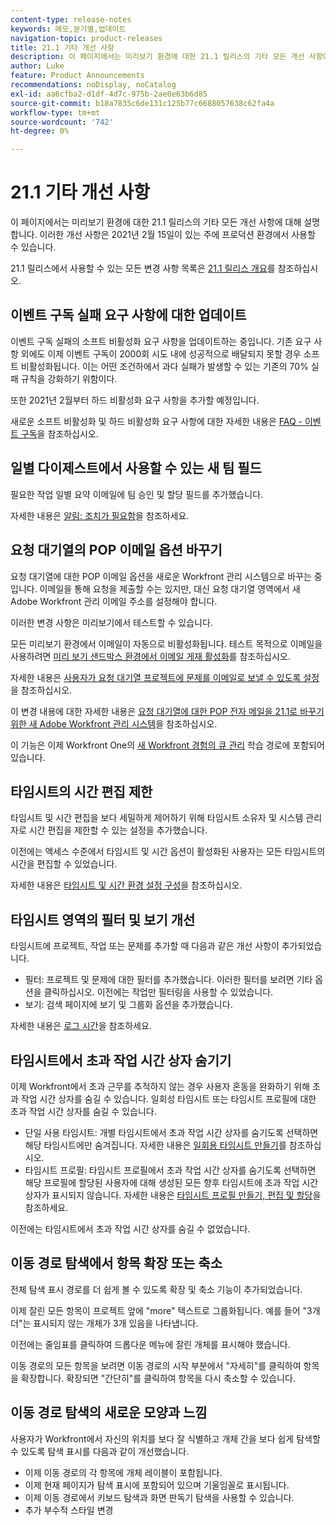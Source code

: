 ```yaml
---
content-type: release-notes
keywords: 메모,분기별,업데이트
navigation-topic: product-releases
title: 21.1 기타 개선 사항
description: 이 페이지에서는 미리보기 환경에 대한 21.1 릴리스의 기타 모든 개선 사항에 대해 설명합니다. 이러한 개선 사항은 2021년 2월 15일이 있는 주에 프로덕션 환경에서 사용할 수 있습니다.
author: Luke
feature: Product Announcements
recommendations: noDisplay, noCatalog
exl-id: aa6cfba2-d1df-4d7c-975b-2ae0e63b6d85
source-git-commit: b18a7835c6de131c125b77c6688057638c62fa4a
workflow-type: tm+mt
source-wordcount: '742'
ht-degree: 0%

---
```


# 21.1 기타 개선 사항

이 페이지에서는 미리보기 환경에 대한 21.1 릴리스의 기타 모든 개선 사항에 대해 설명합니다. 이러한 개선 사항은 2021년 2월 15일이 있는 주에 프로덕션 환경에서 사용할 수 있습니다.

21.1 릴리스에서 사용할 수 있는 모든 변경 사항 목록은 [21.1 릴리스 개요](../../../product-announcements/product-releases/21.1-release-activity/21-1-release-overview.md)를 참조하십시오.

## 이벤트 구독 실패 요구 사항에 대한 업데이트

이벤트 구독 실패의 소프트 비활성화 요구 사항을 업데이트하는 중입니다. 기존 요구 사항 외에도 이제 이벤트 구독이 2000회 시도 내에 성공적으로 배달되지 못할 경우 소프트 비활성화됩니다. 이는 어떤 조건하에서 과다 실패가 발생할 수 있는 기존의 70% 실패 규칙을 강화하기 위함이다.

또한 2021년 2월부터 하드 비활성화 요구 사항을 추가할 예정입니다.

새로운 소프트 비활성화 및 하드 비활성화 요구 사항에 대한 자세한 내용은 [FAQ - 이벤트 구독](../../../wf-api/general/event-subs-faq.md)을 참조하십시오.

## 일별 다이제스트에서 사용할 수 있는 새 팀 필드

필요한 작업 일별 요약 이메일에 팀 승인 및 할당 필드를 추가했습니다.

자세한 내용은 [알림: 조치가 필요함](../../../workfront-basics/using-notifications/notifications-action-needed.md)을 참조하세요.

## 요청 대기열의 POP 이메일 옵션 바꾸기

요청 대기열에 대한 POP 이메일 옵션을 새로운 Workfront 관리 시스템으로 바꾸는 중입니다. 이메일을 통해 요청을 제출할 수는 있지만, 대신 요청 대기열 영역에서 새 Adobe Workfront 관리 이메일 주소를 설정해야 합니다.

이러한 변경 사항은 미리보기에서 테스트할 수 있습니다.

모든 미리보기 환경에서 이메일이 자동으로 비활성화됩니다. 테스트 목적으로 이메일을 사용하려면 [미리 보기 샌드박스 환경에서 이메일 게재 활성화](../../../workfront-basics/using-notifications/enable-delivery-emails-from-preview-sandbox-environment.md)를 참조하십시오.

자세한 내용은 [사용자가 요청 대기열 프로젝트에 문제를 이메일로 보낼 수 있도록 설정](/help/quicksilver/manage-work/requests/create-requests/enable-email-issues-into-projects.md)을 참조하십시오.

이 변경 내용에 대한 자세한 내용은 [요청 대기열에 대한 POP 전자 메일을 21.1로 바꾸기 위한 새 Adobe Workfront 관리 시스템](../../../product-announcements/announcements/announcement-archive/pop-removal-request-queue.md)을 참조하십시오.

이 기능은 이제 Workfront One의 [새 Workfront 경험의 큐 관리](https://experienceleague.adobe.com/ko/docs/workfront-learn/tutorials-workfront/home) 학습 경로에 포함되어 있습니다.

## 타임시트의 시간 편집 제한

타임시트 및 시간 편집을 보다 세밀하게 제어하기 위해 타임시트 소유자 및 시스템 관리자로 시간 편집을 제한할 수 있는 설정을 추가했습니다.

이전에는 액세스 수준에서 타임시트 및 시간 옵션이 활성화된 사용자는 모든 타임시트의 시간을 편집할 수 있었습니다.

자세한 내용은 [타임시트 및 시간 환경 설정 구성](../../../administration-and-setup/set-up-workfront/configure-timesheets-schedules/timesheet-and-hour-preferences.md)을 참조하십시오.

## 타임시트 영역의 필터 및 보기 개선

타임시트에 프로젝트, 작업 또는 문제를 추가할 때 다음과 같은 개선 사항이 추가되었습니다.

* 필터: 프로젝트 및 문제에 대한 필터를 추가했습니다. 이러한 필터를 보려면 기타 옵션을 클릭하십시오. 이전에는 작업만 필터링을 사용할 수 있었습니다.
* 보기: 검색 페이지에 보기 및 그룹화 옵션을 추가했습니다.

자세한 내용은 [로그 시간](../../../timesheets/create-and-manage-timesheets/log-time.md)을 참조하세요.

## 타임시트에서 초과 작업 시간 상자 숨기기

이제 Workfront에서 초과 근무를 추적하지 않는 경우 사용자 혼동을 완화하기 위해 초과 작업 시간 상자를 숨길 수 있습니다. 일회성 타임시트 또는 타임시트 프로필에 대한 초과 작업 시간 상자를 숨길 수 있습니다.

* 단일 사용 타임시트: 개별 타임시트에서 초과 작업 시간 상자를 숨기도록 선택하면 해당 타임시트에만 숨겨집니다. 자세한 내용은 [일회용 타임시트 만들기](../../../timesheets/create-and-manage-timesheets/create-tmshts.md)를 참조하십시오.
* 타임시트 프로필: 타임시트 프로필에서 초과 작업 시간 상자를 숨기도록 선택하면 해당 프로필에 할당된 사용자에 대해 생성된 모든 향후 타임시트에 초과 작업 시간 상자가 표시되지 않습니다. 자세한 내용은 [타임시트 프로필 만들기, 편집 및 할당](../../../timesheets/create-and-manage-timesheets/create-timesheet-profiles.md)을 참조하세요.

이전에는 타임시트에서 초과 작업 시간 상자를 숨길 수 없었습니다.

## 이동 경로 탐색에서 항목 확장 또는 축소

전체 탐색 표시 경로를 더 쉽게 볼 수 있도록 확장 및 축소 기능이 추가되었습니다.

이제 잘린 모든 항목이 프로젝트 앞에 &quot;more&quot; 텍스트로 그룹화됩니다. 예를 들어 &quot;3개 더&quot;는 표시되지 않는 개체가 3개 있음을 나타냅니다.

이전에는 줄임표를 클릭하여 드롭다운 메뉴에 잘린 개체를 표시해야 했습니다.

이동 경로의 모든 항목을 보려면 이동 경로의 시작 부분에서 &quot;자세히&quot;를 클릭하여 항목을 확장합니다. 확장되면 &quot;간단히&quot;를 클릭하여 항목을 다시 축소할 수 있습니다.

## 이동 경로 탐색의 새로운 모양과 느낌

사용자가 Workfront에서 자신의 위치를 보다 잘 식별하고 개체 간을 보다 쉽게 탐색할 수 있도록 탐색 표시를 다음과 같이 개선했습니다.

* 이제 이동 경로의 각 항목에 개체 레이블이 포함됩니다.
* 이제 현재 페이지가 탐색 표시에 포함되어 있으며 기울임꼴로 표시됩니다.
* 이제 이동 경로에서 키보드 탐색과 화면 판독기 탐색을 사용할 수 있습니다.
* 추가 부수적 스타일 변경


